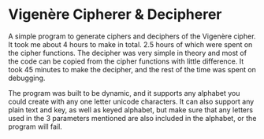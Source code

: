 # Vigenère Cipherer &amp; Decipherer

A simple program to generate ciphers and deciphers of the Vigenère cipher.
It took me about 4 hours to make in total. 2.5 hours of which were spent on the cipher functions. The decipher was
very simple in theory and most of the code can be copied from the cipher functions with little difference.
It took 45 minutes to make the decipher, and the rest of the time was spent on debugging.

The program was built to be dynamic, and it supports any alphabet you could create with any one letter unicode
characters. It can also support any plain text and key, as well as keyed alphabet, but make sure that any letters
used in the 3 parameters mentioned are also included in the alphabet, or the program will fail.
